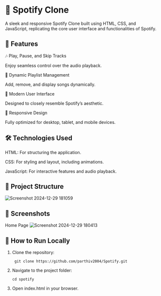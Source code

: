 # 🎵 Spotify Clone
A sleek and responsive Spotify Clone built using HTML, CSS, and JavaScript, replicating the core user interface and functionalities of Spotify.

## 🚀 Features
🎶 Play, Pause, and Skip Tracks

Enjoy seamless control over the audio playback.

📃 Dynamic Playlist Management

Add, remove, and display songs dynamically.

🎨 Modern User Interface

Designed to closely resemble Spotify’s aesthetic.

📱 Responsive Design

Fully optimized for desktop, tablet, and mobile devices.

## 🛠️ Technologies Used
HTML: For structuring the application.

CSS: For styling and layout, including animations.

JavaScript: For interactive features and audio playback.


## 🎯 Project Structure
![Screenshot 2024-12-29 181059](https://github.com/user-attachments/assets/393bd7b5-1910-4c05-8569-86fe22ae0cab)


## 📸 Screenshots
Home Page
![Screenshot 2024-12-29 180413](https://github.com/user-attachments/assets/0c4b86d2-494f-4390-83d8-61f7c90b88de)

## 🔧 How to Run Locally
1. Clone the repository:

        git clone https://github.com/parthiv2004/Spotify.git

2. Navigate to the project folder:
   
       cd spotify

3. Open index.html in your browser.

